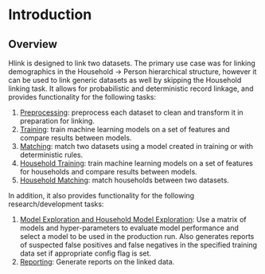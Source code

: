 # Introduction

## Overview

Hlink is designed to link two datasets. The primary use case was for linking demographics in the Household -> Person hierarchical structure, however it can be used to link generic datasets as well by skipping the Household linking task. It allows for probabilistic and deterministic record linkage, and provides functionality for the following tasks:

1. [Preprocessing](link_tasks.html#preprocessing): preprocess each dataset to clean and transform it in preparation for linking.
2. [Training](link_tasks.html#training-and-household-training): train machine learning models on a set of features and compare results between models.
3. [Matching](link_tasks.html#matching): match two datasets using a model created in training or with deterministic rules.
4. [Household Training](link_tasks.html#training-and-household-training): train machine learning models on a set of features for households and compare results between models.
5. [Household Matching](link_tasks.html#household-matching): match households between two datasets.

In addition, it also provides functionality for the following research/development tasks:
1. [Model Exploration and Household Model Exploration](link_tasks.html#model-exploration-and-household-model-exploration): Use a matrix of models and hyper-parameters to evaluate model performance and select a model to be used in the production run.  Also generates reports of suspected false positives and false negatives in the specified training data set if appropriate config flag is set.
2. [Reporting](link_tasks.html#reporting): Generate reports on the linked data.
